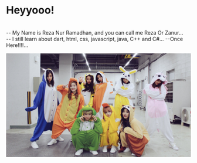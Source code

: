 <h1>Heyyooo!</h1>

<br>-- My Name is Reza Nur Ramadhan, and you can call me Reza Or Zanur...<br/>
-- I still learn about dart, html, css, javascript, java, C++ and C#...
--Once Here!!!!...

<a href=#><img src="wallpaperflare.com_wallpaper (6).jpg"></a>
